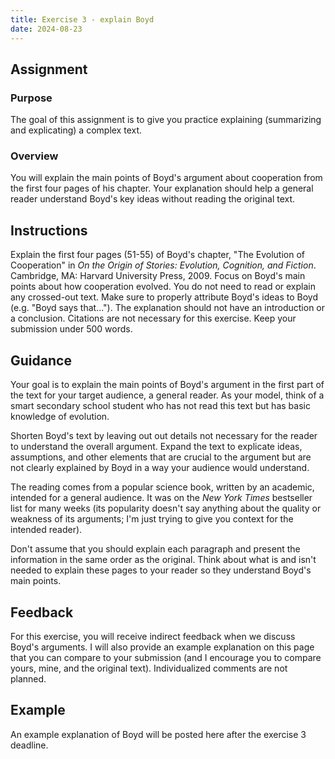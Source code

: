 ```yaml
---
title: Exercise 3 - explain Boyd
date: 2024-08-23
---
```


## Assignment

### Purpose

The goal of this assignment is to give you practice explaining (summarizing and explicating) a complex text.

### Overview

You will explain the main points of Boyd's argument about cooperation from the first four pages of his chapter. Your explanation should help a general reader understand Boyd's key ideas without reading the original text.

## Instructions

Explain the first four pages (51-55) of Boyd's chapter, "The Evolution of Cooperation" in _On the Origin of Stories: Evolution, Cognition, and Fiction_. Cambridge, MA: Harvard University Press, 2009. Focus on Boyd's main points about how cooperation evolved. You do not need to read or explain any crossed-out text. Make sure to properly attribute Boyd's ideas to Boyd (e.g. "Boyd says that..."). The explanation should not have an introduction or a conclusion. Citations are not necessary for this exercise. Keep your submission under 500 words.

## Guidance

Your goal is to explain the main points of Boyd's argument in the first part of the text for your target audience, a general reader. As your model, think of a smart secondary school student who has not read this text but has basic knowledge of evolution.

Shorten Boyd's text by leaving out out details not necessary for the reader to understand the overall argument. Expand the text to explicate ideas, assumptions, and other elements that are crucial to the argument but are not clearly explained by Boyd in a way your audience would understand.

The reading comes from a popular science book, written by an academic, intended for a general audience. It was on the _New York Times_ bestseller list for many weeks (its popularity doesn't say anything about the quality or weakness of its arguments; I'm just trying to give you context for the intended reader).

Don't assume that you should explain each paragraph and present the information in the same order as the original. Think about what is and isn't needed to explain these pages to your reader so they understand Boyd's main points.

## Feedback

For this exercise, you will receive indirect feedback when we discuss Boyd's arguments. I will also provide an example explanation on this page that you can compare to your submission (and I encourage you to compare yours, mine, and the original text). Individualized comments are not planned.

## Example

An example explanation of Boyd will be posted here after the exercise 3 deadline.

<!-- An example Boyd explanation will be posted [here](/course-ntw2029/hidden/exercise-examples/e03-eg) after the exercise 3 deadline. -->
